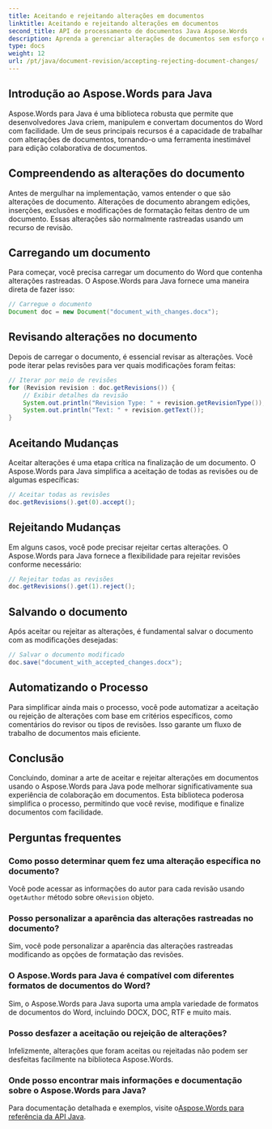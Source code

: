 ```yaml
---
title: Aceitando e rejeitando alterações em documentos
linktitle: Aceitando e rejeitando alterações em documentos
second_title: API de processamento de documentos Java Aspose.Words
description: Aprenda a gerenciar alterações de documentos sem esforço com Aspose.Words para Java. Aceite e rejeite revisões perfeitamente.
type: docs
weight: 12
url: /pt/java/document-revision/accepting-rejecting-document-changes/
---
```


## Introdução ao Aspose.Words para Java

Aspose.Words para Java é uma biblioteca robusta que permite que desenvolvedores Java criem, manipulem e convertam documentos do Word com facilidade. Um de seus principais recursos é a capacidade de trabalhar com alterações de documentos, tornando-o uma ferramenta inestimável para edição colaborativa de documentos.

## Compreendendo as alterações do documento

Antes de mergulhar na implementação, vamos entender o que são alterações de documento. Alterações de documento abrangem edições, inserções, exclusões e modificações de formatação feitas dentro de um documento. Essas alterações são normalmente rastreadas usando um recurso de revisão.

## Carregando um documento

Para começar, você precisa carregar um documento do Word que contenha alterações rastreadas. O Aspose.Words para Java fornece uma maneira direta de fazer isso:

```java
// Carregue o documento
Document doc = new Document("document_with_changes.docx");
```

## Revisando alterações no documento

Depois de carregar o documento, é essencial revisar as alterações. Você pode iterar pelas revisões para ver quais modificações foram feitas:

```java
// Iterar por meio de revisões
for (Revision revision : doc.getRevisions()) {
    // Exibir detalhes da revisão
    System.out.println("Revision Type: " + revision.getRevisionType());
    System.out.println("Text: " + revision.getText());
}
```

## Aceitando Mudanças

Aceitar alterações é uma etapa crítica na finalização de um documento. O Aspose.Words para Java simplifica a aceitação de todas as revisões ou de algumas específicas:

```java
// Aceitar todas as revisões
doc.getRevisions().get(0).accept();
```

## Rejeitando Mudanças

Em alguns casos, você pode precisar rejeitar certas alterações. O Aspose.Words para Java fornece a flexibilidade para rejeitar revisões conforme necessário:

```java
// Rejeitar todas as revisões
doc.getRevisions().get(1).reject();
```

## Salvando o documento

Após aceitar ou rejeitar as alterações, é fundamental salvar o documento com as modificações desejadas:

```java
// Salvar o documento modificado
doc.save("document_with_accepted_changes.docx");
```

## Automatizando o Processo

Para simplificar ainda mais o processo, você pode automatizar a aceitação ou rejeição de alterações com base em critérios específicos, como comentários do revisor ou tipos de revisões. Isso garante um fluxo de trabalho de documentos mais eficiente.

## Conclusão

Concluindo, dominar a arte de aceitar e rejeitar alterações em documentos usando o Aspose.Words para Java pode melhorar significativamente sua experiência de colaboração em documentos. Esta biblioteca poderosa simplifica o processo, permitindo que você revise, modifique e finalize documentos com facilidade.

## Perguntas frequentes

### Como posso determinar quem fez uma alteração específica no documento?

 Você pode acessar as informações do autor para cada revisão usando o`getAuthor` método sobre o`Revision` objeto.

### Posso personalizar a aparência das alterações rastreadas no documento?

Sim, você pode personalizar a aparência das alterações rastreadas modificando as opções de formatação das revisões.

### O Aspose.Words para Java é compatível com diferentes formatos de documentos do Word?

Sim, o Aspose.Words para Java suporta uma ampla variedade de formatos de documentos do Word, incluindo DOCX, DOC, RTF e muito mais.

### Posso desfazer a aceitação ou rejeição de alterações?

Infelizmente, alterações que foram aceitas ou rejeitadas não podem ser desfeitas facilmente na biblioteca Aspose.Words.

### Onde posso encontrar mais informações e documentação sobre o Aspose.Words para Java?

 Para documentação detalhada e exemplos, visite o[Aspose.Words para referência da API Java](https://reference.aspose.com/words/java/).